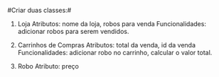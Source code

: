 #Criar duas classes:#
1) Loja
   Atributos: nome da loja, robos para venda
   Funcionalidades: adicionar robos para serem vendidos.

2) Carrinhos de Compras
   Atributos: total da venda, id da venda
   Funcionalidades: adicionar robo no carrinho, calcular o valor total.

3) Robo
   Atributo: preço